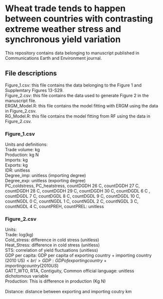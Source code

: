 # Wheat trade tends to happen between countries with contrasting extreme weather stress and synchronous yield variation

This repository contains data belonging to manuscript published in Communications Earth and Environment journal.

## File descriptions <br />
Figure_1.csv: this file contains the data belonging to the Figure 1 and Supplemtary Figures 13-S29. <br />
Figure_2.csv: this file contains the data used to generate Figure 2 in the manuscript file. <br />
ERGM_Model.R: this file contains the model fitting with ERGM using the data in Figure_2.csv. <br />
RG_Model.R: this file contains the model fitting from RF using the data in Figure_2.csv.<br />


### Figure_1.csv <br />
Units and definitions: <br />
Trade volume: kg <br />
Production: kg N <br />
Imports: kg <br />
Exports: kg	<br />
IDR: unitless <br />
Degree_imp: unitless (importing degree)	 <br />
Degree_exp:	unitless (exporting degree) <br />
PC_coldstress,	PC_heatstress,	countDGDH 26 C,	countDGDH 27 C,	countDGDH 28 C,	countDGDH 29 C,	countDGDH 30 C,	countDGDL 6 C	, countDGDL 7 C,
countDGDL 8 C,	countDGDL 9 C,	countDGDL 10 C,	countNGDL 0 C,	countNGDL 1 C,	countNGDL 2 C,	countNGDL 3 C,	countNGDL 4 C,	countPREH,	countPREL: unitless <br />


### Figure_2.csv <br />
Units: <br />
Trade: log(kg) <br />
Cold_stress: difference in cold stress (unitless)	<br />
Heat_Stress: difference in cold stress (unitless)	<br />
STS: correlation of yield fluctuations (unitless) <br />
GDP per capita: GDP per capita of exporting country + importing country (2010 US$) <br />
GDP: GDP of exporting country + importing country (2010 US$)	 <br />
GATT_WTO, RTA, Contiguity, Common official language: unitless dichotomous variable <br />
Production: This is difference in production (Kg N)	<br />	
Distance: distance between exporting and importing coutry km		<br />
